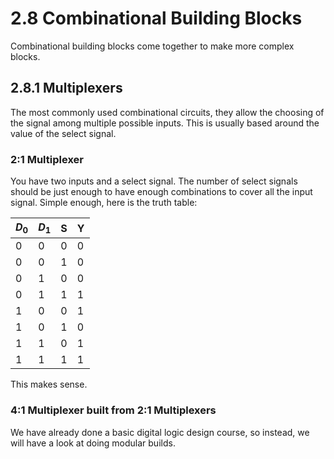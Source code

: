 # 2.8 Combinational Building Blocks

Combinational building blocks come together to make more complex blocks.

## 2.8.1 Multiplexers

The most commonly used combinational circuits, they allow the choosing of the signal among multiple possible inputs. This is usually based around the value of the select signal.

### 2:1 Multiplexer

You have two inputs and a select signal. The number of select signals should be just enough to have enough combinations to cover all the input signal. Simple enough, here is the truth table:

| $D_0$ | $D_1$ | S   | Y   |
| ----- | ----- | --- | --- |
| 0     | 0     | 0   | 0   |
| 0     | 0     | 1   | 0   |
| 0     | 1     | 0   | 0   |
| 0     | 1     | 1   | 1   |
| 1     | 0     | 0   | 1   |
| 1     | 0     | 1   | 0   |
| 1     | 1     | 0   | 1   |
| 1     | 1     | 1   | 1   |

This makes sense.

### 4:1 Multiplexer built from 2:1 Multiplexers

We have already done a basic digital logic design course, so instead, we will have a look at doing modular builds.

